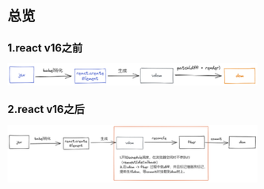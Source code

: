 # 总览

## 1.react v16之前

![before-16](./image/Before-16.png)

## 2.react v16之后

![After-16](./image/After-16.png)
